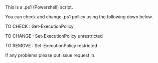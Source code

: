 This is a .ps1 (Powershell) script.

You can check and change .ps1 pollicy using the following down below.

TO CHECK : Get-ExecutionPolicy

TO CHANGE : Set-ExecutionPolicy unrestricted

TO REMOVE : Set-ExecutionPolicy restricted

If any problems please put issue request in.
